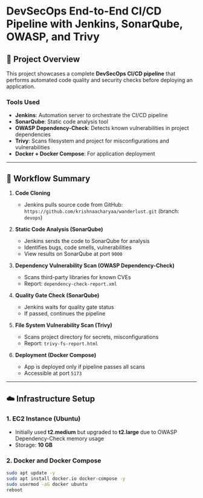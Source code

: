 # DevSecOps End-to-End CI/CD Pipeline with Jenkins, SonarQube, OWASP, and Trivy

## 📌 Project Overview
This project showcases a complete **DevSecOps CI/CD pipeline** that performs automated code quality and security checks before deploying an application. 

### Tools Used
- **Jenkins**: Automation server to orchestrate the CI/CD pipeline
- **SonarQube**: Static code analysis tool
- **OWASP Dependency-Check**: Detects known vulnerabilities in project dependencies
- **Trivy**: Scans filesystem and project for misconfigurations and vulnerabilities
- **Docker + Docker Compose**: For application deployment

---

## 🔄 Workflow Summary

1. **Code Cloning**
   - Jenkins pulls source code from GitHub:  
     `https://github.com/krishnaacharyaa/wanderlust.git` (branch: `devops`)

2. **Static Code Analysis (SonarQube)**
   - Jenkins sends the code to SonarQube for analysis
   - Identifies bugs, code smells, vulnerabilities
   - View results on SonarQube at port `9000`

3. **Dependency Vulnerability Scan (OWASP Dependency-Check)**
   - Scans third-party libraries for known CVEs
   - Report: `dependency-check-report.xml`

4. **Quality Gate Check (SonarQube)**
   - Jenkins waits for quality gate status
   - If passed, continues the pipeline

5. **File System Vulnerability Scan (Trivy)**
   - Scans project directory for secrets, misconfigurations
   - Report: `trivy-fs-report.html`

6. **Deployment (Docker Compose)**
   - App is deployed only if pipeline passes all scans
   - Accessible at port `5173`

---

## ☁️ Infrastructure Setup

### 1. EC2 Instance (Ubuntu)
- Initially used **t2.medium** but upgraded to **t2.large** due to OWASP Dependency-Check memory usage
- Storage: **10 GB**

### 2. Docker and Docker Compose
```bash
sudo apt update -y
sudo apt install docker.io docker-compose -y
sudo usermod -aG docker ubuntu
reboot
